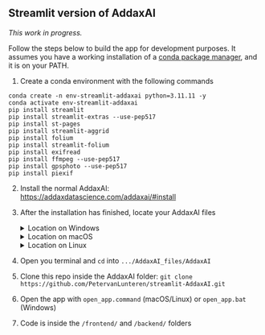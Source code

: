 ## Streamlit version of AddaxAI

*This work in progress.*

Follow the steps below to build the app for development purposes. It assumes you have a working installation of a [conda package manager](https://github.com/conda-forge/miniforge), and it is on your PATH. 
1. Create a conda environment with the following commands
```
conda create -n env-streamlit-addaxai python=3.11.11 -y
conda activate env-streamlit-addaxai
pip install streamlit
pip install streamlit-extras --use-pep517
pip install st-pages
pip install streamlit-aggrid
pip install folium
pip install streamlit-folium
pip install exifread
pip install ffmpeg --use-pep517
pip install gpsphoto --use-pep517
pip install piexif
```
2. Install the normal AddaxAI: https://addaxdatascience.com/addaxai/#install
3. After the installation has finished, locate your AddaxAI files
      <details>
      <summary>Location on Windows</summary>
      <br>
        
      ```r
      ─── C:
          └── 📁 Users
              └── 📁 <username>
                  └── 📁 AddaxAI_files
      ```
      </details>
      
      <details>
      <summary>Location on macOS</summary>
      <br>
        
      ```r
      ─── 📁 Applications
          └── 📁 AddaxAI_files
      ```
      </details>
      
      <details>
      <summary>Location on Linux</summary>
      <br>
        
      ```r
      ─── 📁 home
          └── 📁 <username>
              └── 📁 AddaxAI_files
      ```
      </details>
4. Open you terminal and `cd` into `.../AddaxAI_files/AddaxAI`
5. Clone this repo inside the AddaxAI folder: `git clone https://github.com/PetervanLunteren/streamlit-AddaxAI.git`
6. Open the app with `open_app.command` (macOS/Linux) or `open_app.bat` (Windows)
7. Code is inside the `/frontend/` and `/backend/` folders
